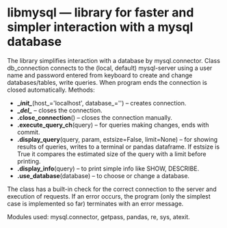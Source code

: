 # **libmysql** &mdash; library for faster and simpler interaction with a mysql database
The library simplifies interaction with a database by mysql.connector.
Class db_connection connects to the (local, default) mysql-server using a user name and password entered from keyboard
to create and change databases/tables, write queries. When program ends the connection is closed automatically.
Methods:
- **\__init\__**(host_='localhost', database_='') &ndash; creates connection.
- **\__del\__** &ndash; closes the connection.
- **.close_connection**() &ndash; closes the connection manually.
- **.execute_query_ch**(query) &ndash; for queries making changes, ends with commit.
- **.display_query**(query, param, estsize=False, limit=None) &ndash; for showing results of queries, writes to a terminal or pandas dataframe.
  If estsize is True it compares the estimated size of the query with a limit before printing.
- **.display_info**(query) &ndash; to print simple info like SHOW, DESCRIBE.
- **.use_database**(database) &ndash; to choose or change a database.

The class has a built-in check for the correct connection to the server and execution of requests.
If an error occurs, the program (only the simplest case is implemented so far) terminates with an error message.

Modules used: mysql.connector, getpass, pandas, re, sys, atexit.
